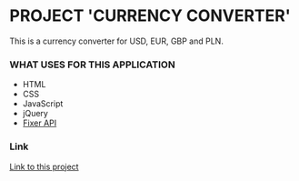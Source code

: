 # PROJECT 'CURRENCY CONVERTER'

This is a currency converter for USD, EUR, GBP and PLN.

### WHAT USES FOR THIS APPLICATION

- HTML<br>
- CSS<br>
- JavaScript<br>
- jQuery<br>
- [Fixer API](https://fixer.io/)

### Link

[Link to this project](https://hajczek.github.io/currency_converter/)